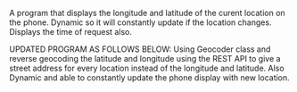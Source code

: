 A program that displays the longitude and latitude of the curent location on the phone. Dynamic so it will constantly update if the location changes. Displays the time of request also.

UPDATED PROGRAM AS FOLLOWS BELOW:
Using Geocoder class and reverse geocoding the latitude and longitude using the REST API to give a street address for every location instead of the longitude and latitude. Also Dynamic and able to constantly update the phone display with new location.
